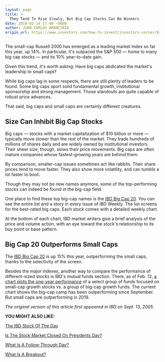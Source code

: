 ```yaml
---
layout: page
title: >-
  They Tend To Rise Slowly, But Big Cap Stocks Can Be Winners
date: 2019-02-14 17:00 -0800
author: JUAN CARLOS ARANCIBIA
origin_url: https://www.investors.com/how-to-invest/investors-corner/big-cap-stocks-can-be-winners
---
```





The small-cap Russell 2000 has emerged as a leading market index so far this year, up 14%. In particular, it's outpaced the S&P 500 — home to many big cap stocks — and its 10% year-to-date gain.


Given this trend, it's worth asking: Have big caps abdicated the market's leadership to small caps?


While big caps lag in some respects, there are still plenty of leaders to be found. Some big caps sport solid fundamental growth, institutional sponsorship and strong management. Those standouts are quite capable of robust price advances.


That said, big caps and small caps are certainly different creatures.


Size Can Inhibit Big Cap Stocks
-------------------------------


Big caps — stocks with a market capitalization of \$10 billion or more — typically move slower than the rest of the market. They trade hundreds of millions of shares daily and are widely owned by institutional investors. Their sheer size, though, slows their price movements. Big caps are often mature companies whose fastest-growing years are behind them.


By comparison, smaller-cap issues sometimes act like rabbits. Their share prices tend to move faster. They also show more volatility, and can tumble a lot faster to boot.


Though they may not be new names anymore, some of the top-performing stocks can indeed be found in the big-cap field.


One place to find these top big-cap names is the [IBD Big Cap 20](https://research.investors.com/stock-lists/big-cap-20/). You can see the entire list and a story in every issue of IBD Weekly. The list screens for the best-rated big caps. Each stock comes with a detailed weekly chart.


At the bottom of each chart, IBD market writers give a brief analysis of the price and volume action, with an eye toward the stock's relationship to its buy point or base pattern.


Big Cap 20 Outperforms Small Caps
---------------------------------


The [IBD Big Cap 20](https://research.investors.com/stock-lists/big-cap-20/) is up 15% this year, outperforming the small caps, thanks to the selectivity of the screen.


Besides the major indexes, another way to compare the performance of different-sized stocks is IBD's mutual funds section. There, as of Feb. 12, [a chart plots the one-year performance](https://www.investors.com/wp-content/uploads/2019/02/IBD1202153228MUTUALS.pdf) of a select group of funds focused on small-cap growth stocks vs. a group of big-cap growth funds. The current chart shows the big-cap camp has been outperforming since September. But small caps are outperforming in 2019.


*The original version of this article first appeared in IBD on Sept. 13, 2005.*


**YOU MIGHT ALSO LIKE:**


[The IBD Stock Of The Day](https://www.investors.com/research/ibd-stock-of-the-day/)


[Is The Stock Market Closed On Presidents Day?](https://www.investors.com/news/is-the-stock-market-open-on-presidents-day/)


[What Is A Follow-Through Day?](https://www.investors.com/how-to-invest/investors-corner/what-is-a-follow-through-day/)


[What Is A Breakout?](https://www.investors.com/how-to-invest/investors-corner/what-is-stock-breakout/)




